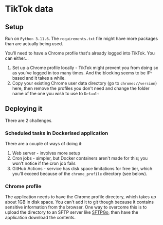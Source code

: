 # TikTok data

## Setup

Run on `Python 3.11.6`. The `requirements.txt` file might have more packages than are
actually being used.

You'll need to have a Chrome profile that's already logged into TikTok. You can either...

1. Set up a Chrome profile locally - TikTok might prevent you from doing so as you've logged in too many times.
   And the blocking seems to be IP-based and it takes a while.
2. Copy your existing Chrome user data directory (go to `chrome://version`) here, then remove the profiles you
   don't need and change the folder name of the one you wish to use to `Default`

## Deploying it

There are 2 challenges.

### Scheduled tasks in Dockerised application

There are a couple of ways of doing it:

1. Web server - involves more setup
2. Cron jobs - simpler, but Docker containers aren't made for this; you won't notice if the cron job fails
3. GitHub Actions - service has disk space limitations for free tier, which you'll exceed
   because of the `chrome_profile` directory (see below).

### Chrome profile

The application needs to have the Chrome profile directory, which takes up about 1GB in disk space.
You can't add it to git though because it contains sensitive information from the browser.
One way to overcome this is to upload the directory to an SFTP server
like [SFTPGo](https://github.com/drakkan/sftpgo), then have the application download the contents.
